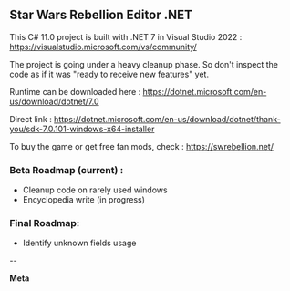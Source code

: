 ## Star Wars Rebellion Editor .NET

This C# 11.0 project is built with .NET 7 in Visual Studio 2022 : https://visualstudio.microsoft.com/vs/community/

The project is going under a heavy cleanup phase. So don't inspect the code as if it was "ready to receive new features" yet.

Runtime can be downloaded here : https://dotnet.microsoft.com/en-us/download/dotnet/7.0

Direct link : https://dotnet.microsoft.com/en-us/download/dotnet/thank-you/sdk-7.0.101-windows-x64-installer

To buy the game or get free fan mods, check : https://swrebellion.net/

### Beta Roadmap (current) :
* Cleanup code on rarely used windows
* Encyclopedia write (in progress)

### Final Roadmap:
* Identify unknown fields usage

--

**Meta**
